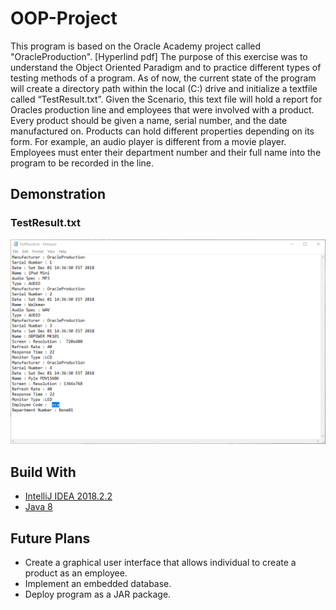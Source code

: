 # OOP-Project

This program is based on the Oracle Academy project called "OracleProduction". [Hyperlind pdf]
The purpose of this exercise was to understand the Object Oriented Paradigm and to practice different types of testing methods of a program.
As of now, the current state of the program will create a directory path within the local (C:) drive and initialize a textfile called “TestResult.txt”.  Given the Scenario, this text file will hold a report for Oracles production line and employees that were involved with a product.
Every product should be given a name, serial number, and the date manufactured on.
Products can hold different properties depending on its form. For example, an audio player is different from a movie player.
Employees must enter their department number and their full name into the program to be recorded in the line. 

## Demonstration
### TestResult.txt
![Alt Text](https://github.com/Carlosperez1001/OOP-Project/blob/master/README_Res/demo1.png)
## Build With 
* [IntelliJ IDEA 2018.2.2](https://www.jetbrains.com/idea/)
* [Java 8](https://www.oracle.com/technetwork/java/javase/downloads/jdk8-downloads-2133151.html)

## Future Plans
* Create a graphical user interface that allows individual to create a product as an employee.
* Implement an embedded database.
* Deploy program as a JAR package.	
	
